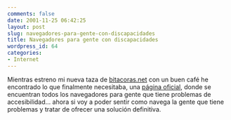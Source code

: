 ```yaml
---
comments: false
date: 2001-11-25 06:42:25
layout: post
slug: navegadores-para-gente-con-discapacidades
title: Navegadores para gente con discapacidades
wordpress_id: 64
categories:
- Internet
---
```


Mientras estreno mi nueva taza de [bitacoras.net](http://www.bitacoras.net) con un buen café he encontrado lo que finalmente necesitaba, una [página oficial](http://www.w3.org/WAI/References/Browsing#1), donde se encuentran todos los navegadores para gente que tiene problemas de accesibilidad… ahora si voy a poder sentir como navega la gente que tiene problemas y tratar de ofrecer una solución definitiva.




 
